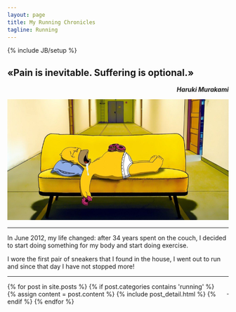 ```yaml
---
layout: page
title: My Running Chronicles
tagline: Running
---
```

{% include JB/setup %}

«Pain is inevitable. Suffering is optional.»
--
<p style="text-align: right;font-style: italic;"><strong>Haruki Murakami</strong></p>

![Homer on the couch](/images/homer.png)

<hr/>

In June 2012, my life changed: after 34 years spent on the couch, I decided to start doing something for my body and start doing exercise.

I wore the first pair of sneakers that I found in the house, I went out to run and since that day I have not stopped more!
 
<hr/>
<p style="text-align: right;float:right;margin-top:10px;margin-left:20px;"><a href="rss.xml"><i class="fa fa-rss fa-4x" >&nbsp;</i></a></p>
<div class="blog-index">

{% for post in site.posts %}
    {% if post.categories contains 'running' %}
        {% assign content = post.content %}
        {% include post_detail.html %}
    {% endif %}
{% endfor %}

</div>


